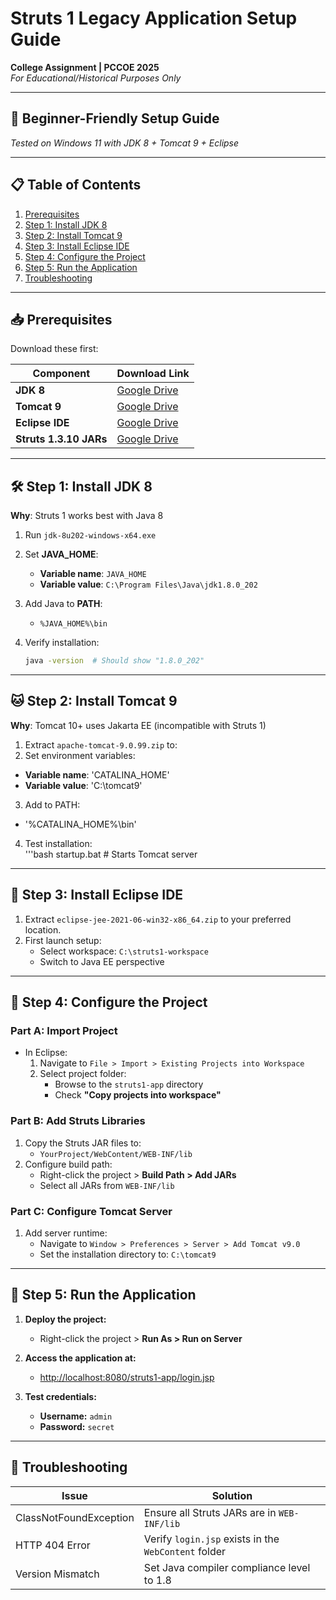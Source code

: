 # Struts 1 Legacy Application Setup Guide  
**College Assignment | PCCOE 2025**  
*For Educational/Historical Purposes Only*  

---

## 🌟 Beginner-Friendly Setup Guide  
*Tested on Windows 11 with JDK 8 + Tomcat 9 + Eclipse*

---

## 📋 Table of Contents
1. [Prerequisites](#-prerequisites)
2. [Step 1: Install JDK 8](#-step-2-install-jdk-8)
3. [Step 2: Install Tomcat 9](#-step-2-install-tomcat-9)
4. [Step 3: Install Eclipse IDE](#-step-3-install-eclipse-ide)
5. [Step 4: Configure the Project](#-step-4-configure-the-project)
6. [Step 5: Run the Application](#-step-5-run-the-application)
7. [Troubleshooting](#-troubleshooting)

---

## 📥 Prerequisites  
Download these first:  

| Component             | Download Link                                                                 |
|-----------------------|-------------------------------------------------------------------------------|
| **JDK 8**             | [Google Drive](https://drive.google.com/drive/folders/1fIcgUiABRLEQqD0TuksWWXvhzATB2bNG?usp=sharing) |
| **Tomcat 9**          | [Google Drive](https://drive.google.com/drive/folders/1TkM2OrSfyg0IDYiCp4jmrwVd6Z_seJ35?usp=sharing) |
| **Eclipse IDE**       | [Google Drive](https://drive.google.com/drive/folders/1mkbcdwyxIFye7agYczZ80qD10ErN_axZ?usp=sharing) |
| **Struts 1.3.10 JARs** | [Google Drive](https://drive.google.com/drive/folders/1zj3ssoR-xxJ7MhjzFhE-NFbCDbOAm2qZ?usp=sharing)       |

---

## 🛠️ Step 1: Install JDK 8
**Why**: Struts 1 works best with Java 8  

1. Run `jdk-8u202-windows-x64.exe`  
2. Set **JAVA_HOME**:  
   - **Variable name**: `JAVA_HOME`  
   - **Variable value**: `C:\Program Files\Java\jdk1.8.0_202`

3. Add Java to **PATH**:  
   - `%JAVA_HOME%\bin`

4. Verify installation:  
   ```bash
   java -version  # Should show "1.8.0_202"

---

## 🐱 Step 2: Install Tomcat 9  
**Why**: Tomcat 10+ uses Jakarta EE (incompatible with Struts 1)

1. Extract `apache-tomcat-9.0.99.zip` to:  
2. Set environment variables:  
- **Variable name**: 'CATALINA_HOME'  
- **Variable value**: 'C:\tomcat9'
3. Add to PATH:  
- '%CATALINA_HOME%\bin'
4. Test installation:  
'''bash
startup.bat  # Starts Tomcat server

---

## 🌌 Step 3: Install Eclipse IDE
1. Extract `eclipse-jee-2021-06-win32-x86_64.zip` to your preferred location.  
2. First launch setup:  
   - Select workspace: `C:\struts1-workspace`  
   - Switch to Java EE perspective 

---

## 📂 Step 4: Configure the Project  

### Part A: Import Project  
- In Eclipse:  
  1. Navigate to `File > Import > Existing Projects into Workspace`  
  2. Select project folder:  
     - Browse to the `struts1-app` directory  
     - Check **"Copy projects into workspace"**

### Part B: Add Struts Libraries  
1. Copy the Struts JAR files to:  
   - `YourProject/WebContent/WEB-INF/lib`  
2. Configure build path:  
   - Right-click the project > **Build Path > Add JARs**  
   - Select all JARs from `WEB-INF/lib`

### Part C: Configure Tomcat Server  
1. Add server runtime:  
   - Navigate to `Window > Preferences > Server > Add Tomcat v9.0`  
   - Set the installation directory to: `C:\tomcat9`  

---

## 🚀 Step 5: Run the Application  

1. **Deploy the project:**  
   - Right-click the project > **Run As > Run on Server**

2. **Access the application at:**  
   - [http://localhost:8080/struts1-app/login.jsp](http://localhost:8080/struts1-app/login.jsp)

3. **Test credentials:**  
   - **Username:** `admin`  
   - **Password:** `secret`

---

## 🔧 Troubleshooting

| Issue                  | Solution                                             |
|------------------------|------------------------------------------------------|
| ClassNotFoundException | Ensure all Struts JARs are in `WEB-INF/lib`          |
| HTTP 404 Error         | Verify `login.jsp` exists in the `WebContent` folder |
| Version Mismatch       | Set Java compiler compliance level to 1.8            |
